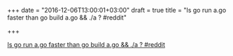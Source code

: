 +++
date = "2016-12-06T13:00:01+03:00"
draft = true
title = "Is go run a.go faster than go build a.go &amp;&amp; ./a ?  #reddit"

+++

<p><a href="https://t.co/yhRsz1caC9">Is go run a.go faster than go build a.go &amp;&amp; ./a ?  #reddit</a></p>
